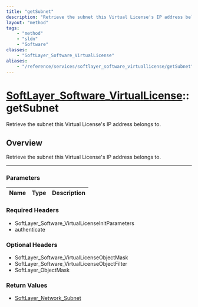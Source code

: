 ```yaml
---
title: "getSubnet"
description: "Retrieve the subnet this Virtual License's IP address belongs to."
layout: "method"
tags:
    - "method"
    - "sldn"
    - "Software"
classes:
    - "SoftLayer_Software_VirtualLicense"
aliases:
    - "/reference/services/softlayer_software_virtuallicense/getSubnet"
---
```

# [SoftLayer_Software_VirtualLicense](/reference/services/SoftLayer_Software_VirtualLicense)::getSubnet

Retrieve the subnet this Virtual License's IP address belongs to.


## Overview 
Retrieve the subnet this Virtual License's IP address belongs to.

-----

### Parameters 
|Name | Type | Description |
| --- | --- | --- |


### Required Headers
* SoftLayer_Software_VirtualLicenseInitParameters
* authenticate


### Optional Headers
* SoftLayer_Software_VirtualLicenseObjectMask
* SoftLayer_Software_VirtualLicenseObjectFilter
* SoftLayer_ObjectMask

### Return Values
* <a href='/reference/datatypes/SoftLayer_Network_Subnet'>SoftLayer_Network_Subnet </a>




